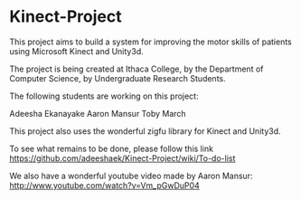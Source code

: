 Kinect-Project
==============
This project aims to build a system for improving the motor skills of patients using Microsoft Kinect and Unity3d.

The project is being created at Ithaca College, by the Department of Computer Science, by Undergraduate Research Students.

The following students are working on this project:

Adeesha Ekanayake
Aaron Mansur
Toby March

This project also uses the wonderful zigfu library for Kinect and Unity3d.

To see what remains to be done, please follow this link https://github.com/adeeshaek/Kinect-Project/wiki/To-do-list

We also have a wonderful youtube video made by Aaron Mansur: http://www.youtube.com/watch?v=Vm_pGwDuP04

